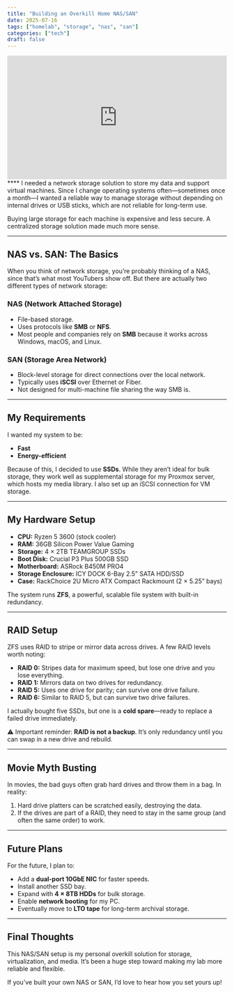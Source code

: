 ```yaml
---
title: "Building an Overkill Home NAS/SAN"
date: 2025-07-16
tags: ["homelab", "storage", "nas", "san"]
categories: ["tech"]
draft: false
---
```


<div style="position:relative; padding-bottom:56.25%; height:0; overflow:hidden;">
  <iframe src="https://www.youtube.com/embed/VIDEO_ID"
      style="position:absolute; top:0; left:0; width:100%; height:100%; border:0;"
      allowfullscreen>
  </iframe>
</div>
****
I needed a network storage solution to store my data and support virtual machines. Since I change operating systems often—sometimes once a month—I wanted a reliable way to manage storage without depending on internal drives or USB sticks, which are not reliable for long-term use.  

Buying large storage for each machine is expensive and less secure. A centralized storage solution made much more sense.

---

## NAS vs. SAN: The Basics

When you think of network storage, you’re probably thinking of a NAS, since that’s what most YouTubers show off. But there are actually two different types of network storage:

### NAS (Network Attached Storage)
- File-based storage.  
- Uses protocols like **SMB** or **NFS**.  
- Most people and companies rely on **SMB** because it works across Windows, macOS, and Linux.  

### SAN (Storage Area Network)
- Block-level storage for direct connections over the local network.  
- Typically uses **iSCSI** over Ethernet or Fiber.  
- Not designed for multi-machine file sharing the way SMB is.  

---

## My Requirements
I wanted my system to be:  
- **Fast**  
- **Energy-efficient**  

Because of this, I decided to use **SSDs**. While they aren’t ideal for bulk storage, they work well as supplemental storage for my Proxmox server, which hosts my media library. I also set up an iSCSI connection for VM storage.  

---

## My Hardware Setup
- **CPU:** Ryzen 5 3600 (stock cooler)  
- **RAM:** 36GB Silicon Power Value Gaming  
- **Storage:** 4 × 2TB TEAMGROUP SSDs  
- **Boot Disk:** Crucial P3 Plus 500GB SSD  
- **Motherboard:** ASRock B450M PRO4  
- **Storage Enclosure:** ICY DOCK 6-Bay 2.5” SATA HDD/SSD  
- **Case:** RackChoice 2U Micro ATX Compact Rackmount (2 × 5.25” bays)  

The system runs **ZFS**, a powerful, scalable file system with built-in redundancy.  

---

## RAID Setup
ZFS uses RAID to stripe or mirror data across drives. A few RAID levels worth noting:  

- **RAID 0:** Stripes data for maximum speed, but lose one drive and you lose everything.  
- **RAID 1:** Mirrors data on two drives for redundancy.  
- **RAID 5:** Uses one drive for parity; can survive one drive failure.  
- **RAID 6:** Similar to RAID 5, but can survive two drive failures.  

I actually bought five SSDs, but one is a **cold spare**—ready to replace a failed drive immediately.  

⚠️ Important reminder: **RAID is not a backup**. It’s only redundancy until you can swap in a new drive and rebuild.  

---

## Movie Myth Busting
In movies, the bad guys often grab hard drives and throw them in a bag. In reality:  
1. Hard drive platters can be scratched easily, destroying the data.  
2. If the drives are part of a RAID, they need to stay in the same group (and often the same order) to work.  

---

## Future Plans
For the future, I plan to:  
- Add a **dual-port 10GbE NIC** for faster speeds.  
- Install another SSD bay.  
- Expand with **4 × 8TB HDDs** for bulk storage.  
- Enable **network booting** for my PC.  
- Eventually move to **LTO tape** for long-term archival storage.  

---

## Final Thoughts
This NAS/SAN setup is my personal overkill solution for storage, virtualization, and media. It’s been a huge step toward making my lab more reliable and flexible.  

If you’ve built your own NAS or SAN, I’d love to hear how you set yours up!  
